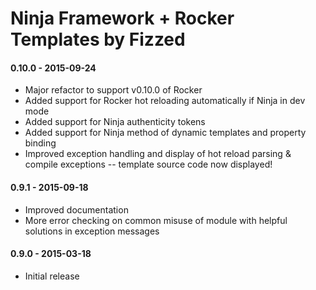 Ninja Framework + Rocker Templates by Fizzed
============================================

#### 0.10.0 - 2015-09-24

 - Major refactor to support v0.10.0 of Rocker
 - Added support for Rocker hot reloading automatically if Ninja in dev mode
 - Added support for Ninja authenticity tokens
 - Added support for Ninja method of dynamic templates and property binding
 - Improved exception handling and display of hot reload parsing & compile
   exceptions -- template source code now displayed!

#### 0.9.1 - 2015-09-18
 - Improved documentation
 - More error checking on common misuse of module with helpful solutions in
   exception messages

#### 0.9.0 - 2015-03-18
 - Initial release
